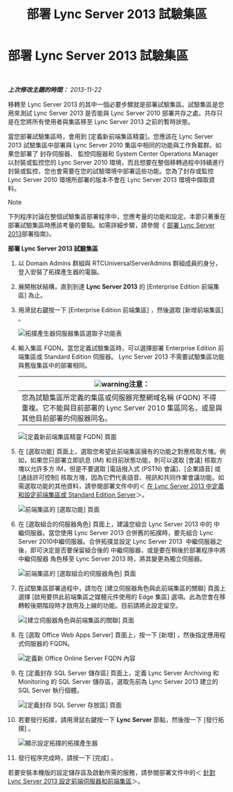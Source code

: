 ﻿---
title: 部署 Lync Server 2013 試驗集區
TOCTitle: 部署 Lync Server 2013 試驗集區
ms:assetid: a81aba1e-e636-434b-8c56-4150435bb55d
ms:mtpsurl: https://technet.microsoft.com/zh-tw/library/JJ205144(v=OCS.15)
ms:contentKeyID: 49291931
ms.date: 08/24/2015
mtps_version: v=OCS.15
ms.translationtype: HT
---

# 部署 Lync Server 2013 試驗集區

 

_**上次修改主題的時間：** 2013-11-22_

移轉至 Lync Server 2013 的其中一個必要步驟就是部署試驗集區。試驗集區是您用來測試 Lync Server 2013 是否能與 Lync Server 2010 部署共存之處。共存只是在您將所有使用者與集區移至 Lync Server 2013 之前的暫時狀態。

當您部署試驗集區時，會用到 \[定義新前端集區精靈\]。您應該在 Lync Server 2013 試驗集區中部署與 Lync Server 2010 集區中相同的功能與工作負載群。如果您部署了 封存伺服器、 監控伺服器和 System Center Operations Manager 以封裝或監控您的 Lync Server 2010 環境，而且想要在整個移轉過程中持續進行封裝或監控，您也會需要在您的試驗環境中部署這些功能。您為了封存或監控 Lync Server 2010 環境所部署的版本不會在 Lync Server 2013 環境中擷取資料。

> [!NOTE]  
> 下列程序討論在整個試驗集區部署程序中，您應考量的功能和設定。本節只著重在部署試驗集區時應該考量的要點。如需詳細步驟，請參閱《 <a href="lync-server-2013-deploying-lync-server.md">部署 Lync Server 2013</a>部署指南》。



**部署 Lync Server 2013 試驗集區**

1.  以 Domain Admins 群組與 RTCUniversalServerAdmins 群組成員的身分，登入安裝了拓撲產生器的電腦。

2.  展開樹狀結構，直到到達 **Lync Server 2013** 的 \[Enterprise Edition 前端集區\] 為止。

3.  用滑鼠右鍵按一下 \[Enterprise Edition 前端集區\] ，然後選取 \[新增前端集區\] 。
    
    ![拓撲產生器伺服器集區選取子功能表](images/JJ205144.c2feed27-3418-42a6-a254-76e83607db9c(OCS.15).jpg "拓撲產生器伺服器集區選取子功能表")

4.  輸入集區 FQDN。當您定義試驗集區時，可以選擇部署 Enterprise Edition 前端集區或 Standard Edition 伺服器。 Lync Server 2013 不需要試驗集區功能與舊版集區中的部署相同。
    
    <table>
    <thead>
    <tr class="header">
    <th><img src="images/Hh202161.warning(OCS.15).gif" title="warning" alt="warning" />注意：</th>
    </tr>
    </thead>
    <tbody>
    <tr class="odd">
    <td>您為試驗集區所定義的集區或伺服器完整網域名稱 (FQDN) 不得重複。它不能與目前部署的 Lync Server 2010 集區同名，或是與其他目前部署的伺服器同名。</td>
    </tr>
    </tbody>
    </table>
    
    ![\[定義新前端集區精靈 FQDN\] 頁面](images/JJ205144.c5fd138c-e75a-413a-827f-b1461c996d40(OCS.15).jpg "[定義新前端集區精靈 FQDN] 頁面")

5.  在 \[選取功能\] 頁面上，選取您希望此前端集區擁有的功能之對應核取方塊。例如，如果您只部署立即訊息 (IM) 和目前狀態功能，則可以選取 \[會議\] 核取方塊以允許多方 IM，但是不要選取 \[電話撥入式 (PSTN) 會議\]、\[企業語音\] 或 \[通話許可控制\] 核取方塊，因為它們代表語音、視訊和共同作業會議功能。如需選取功能的其他資料，請參閱部署文件中的＜ [在 Lync Server 2013 中定義和設定前端集區或 Standard Edition Server](lync-server-2013-define-and-configure-a-front-end-pool-or-standard-edition-server.md)＞。
    
    ![前端集區的 \[選取功能\] 頁面](images/JJ205144.5c3f3ff9-6e17-4d66-9b13-3bd55b38246b(OCS.15).jpg "前端集區的 [選取功能] 頁面")

6.  在 \[選取組合的伺服器角色\] 頁面上，建議您組合 Lync Server 2013 中的 中繼伺服器。當您使用 Lync Server 2013 合併舊的拓撲時，要先組合 Lync Server 2010中繼伺服器。合併拓撲並設定 Lync Server 2013  中繼伺服器之後，即可決定是否要保留組合後的 中繼伺服器，或是要在稍後於部署程序中將 中繼伺服器 角色移至 Lync Server 2013 時，將其變更為獨立伺服器。
    
    ![前端集區的 \[選取組合的伺服器角色\] 頁面](images/JJ205144.e00b7eba-010b-44ed-b0a6-6ab3e534fb8c(OCS.15).jpg "前端集區的 [選取組合的伺服器角色] 頁面")

7.  在試驗集區部署過程中，請勿在 \[建立伺服器角色與此前端集區的關聯\] 頁面上選擇 \[啟用要供此前端集區之媒體元件使用的 Edge 集區\] 選項。此為您會在移轉較後期階段時才啟用及上線的功能。目前請將此設定留空。
    
    ![\[建立伺服器角色與前端集區的關聯\] 頁面](images/JJ205144.2d95a798-ad76-4dad-9392-ce41f4d938d1(OCS.15).jpg "[建立伺服器角色與前端集區的關聯] 頁面")

8.  在 \[選取 Office Web Apps Server\] 頁面上，按一下 \[新增\] ，然後指定應用程式伺服器的 FQDN。
    
    ![定義新 Office Online Server FQDN 內容](images/JJ205144.25c6b455-f1b8-4326-a569-6e338153d398(OCS.15).jpg "定義新 Office Online Server FQDN 內容")

9.  在 \[定義封存 SQL Server 儲存區\] 頁面上，定義 Lync Server Archiving 和 Monitoring 的 SQL Server 儲存區，選取先前為 Lync Server 2013 建立的 SQL Server 執行個體。
    
    ![\[定義封存 SQL Server 存放區\] 頁面](images/JJ205144.0f76f1dc-d0d7-42a0-aea3-400b8e1f35cd(OCS.15).jpg "[定義封存 SQL Server 存放區] 頁面")

10. 若要發行拓撲，請用滑鼠右鍵按一下 **Lync Server** 節點，然後按一下 \[發行拓撲\] 。
    
    ![顯示設定拓撲的拓撲產生器](images/JJ205144.c3eafa20-159e-4355-a23d-9f72aeb26037(OCS.15).jpg "顯示設定拓撲的拓撲產生器")

11. 發行程序完成時，請按一下 \[完成\] 。

若要安裝本機版的設定儲存區及啟動所需的服務，請參閱部署文件中的＜ [針對 Lync Server 2013 設定前端伺服器和前端集區](lync-server-2013-setting-up-front-end-servers-and-front-end-pools.md)＞。


